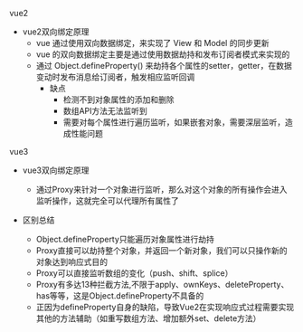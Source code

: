 vue2
- vue2双向绑定原理
    - vue 通过使用双向数据绑定，来实现了 View 和 Model 的同步更新
    - vue 的双向数据绑定主要是通过使用数据劫持和发布订阅者模式来实现的
    - 通过 Object.defineProperty() 来劫持各个属性的setter，getter，在数据变动时发布消息给订阅者，触发相应监听回调
        - 缺点
            - 检测不到对象属性的添加和删除
            - 数组API方法无法监听到
            - 需要对每个属性进行遍历监听，如果嵌套对象，需要深层监听，造成性能问题

vue3 
- vue3双向绑定原理
    - 通过Proxy来针对一个对象进行监听，那么对这个对象的所有操作会进入监听操作，这就完全可以代理所有属性了

- 区别总结
    - Object.defineProperty只能遍历对象属性进行劫持
    - Proxy直接可以劫持整个对象，并返回一个新对象，我们可以只操作新的对象达到响应式目的
    - Proxy可以直接监听数组的变化（push、shift、splice）
    - Proxy有多达13种拦截方法,不限于apply、ownKeys、deleteProperty、has等等，这是Object.defineProperty不具备的
    - 正因为defineProperty自身的缺陷，导致Vue2在实现响应式过程需要实现其他的方法辅助（如重写数组方法、增加额外set、delete方法）